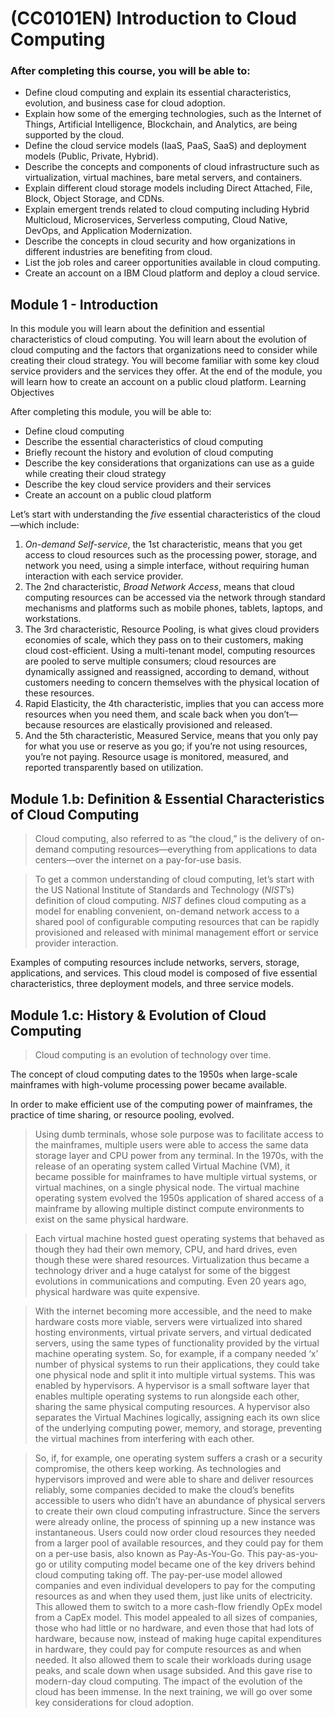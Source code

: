 # (CC0101EN) Introduction to Cloud Computing

### After completing this course, you will be able to: 

*   Define cloud computing and explain its essential characteristics, evolution, and business case for cloud adoption.
*   Explain how some of the emerging technologies, such as the Internet of Things, Artificial Intelligence, Blockchain, and Analytics, are being supported by the cloud.
*   Define the cloud service models (IaaS, PaaS, SaaS) and deployment models (Public, Private, Hybrid).
*   Describe the concepts and components of cloud infrastructure such as virtualization, virtual machines, bare metal servers, and containers.
*   Explain different cloud storage models including Direct Attached, File, Block, Object Storage, and CDNs.
*   Explain emergent trends related to cloud computing including Hybrid Multicloud, Microservices, Serverless computing, Cloud Native, DevOps, and Application Modernization.
*   Describe the concepts in cloud security and how organizations in different industries are benefiting from cloud.
*   List the job roles and career opportunities available in cloud computing.
*   Create an account on a IBM Cloud platform and deploy a cloud service.

## Module 1 - Introduction

In this module you will learn about the definition and essential characteristics of cloud computing. You will learn about the evolution of cloud computing and the factors that organizations need to consider while creating their cloud strategy. You will become familiar with some key cloud service providers and the services they offer. At the end of the module, you will learn how to create an account on a public cloud platform.
Learning Objectives

After completing this module, you will be able to:

*    Define cloud computing
*    Describe the essential characteristics of cloud computing
*    Briefly recount the history and evolution of cloud computing
*    Describe the key considerations that organizations can use as a guide while creating their cloud strategy
*    Describe the key cloud service providers and their services
*    Create an account on a public cloud platform

Let’s start with understanding the _five_ essential characteristics of the cloud—which include:

1. _On-demand Self-service_, the 1st characteristic, means that you get access to cloud resources such as the processing power, storage, and network you need, using a  simple interface, without requiring human interaction with each service provider.
2. The 2nd characteristic, _Broad Network Access_, means that cloud computing resources can be accessed via the network through standard mechanisms and platforms such as mobile phones, tablets, laptops, and workstations.
3. The 3rd characteristic, Resource Pooling, is what gives cloud providers economies of scale, which they pass on to their customers, making cloud cost-efficient.
Using a multi-tenant model, computing resources are pooled to serve multiple consumers; cloud resources are dynamically assigned and reassigned, according to demand, without customers needing to concern themselves with the physical location of these resources.
4. Rapid Elasticity, the 4th characteristic, implies that you can access more resources when you need them, and scale back when you don’t—because resources are elastically provisioned and released.
5. And the 5th characteristic, Measured Service, means that you only pay for what you use or reserve as you go; if you’re not using resources, you’re not paying.
Resource usage is monitored, measured, and reported transparently based on utilization.


## Module 1.b: Definition & Essential Characteristics of Cloud Computing
>Cloud computing, also referred to as “the cloud,” is the delivery of on-demand computing resources—everything from applications to data centers—over the internet on a pay-for-use basis.

>To get a common understanding of cloud computing, let’s start with the US National Institute of Standards and Technology (_NIST_’s) definition of cloud computing.
_NIST_ defines cloud computing as a model for enabling convenient, on-demand network access to a shared pool of configurable computing resources that can be rapidly provisioned and released with minimal management effort or service provider interaction.
 
Examples of computing resources include networks, servers, storage, applications, and services.
This cloud model is composed of five essential characteristics, three deployment models, and three service models.

## Module 1.c: History & Evolution of Cloud Computing
>Cloud computing is an evolution of technology over time.

The concept of cloud computing dates to the 1950s when large-scale mainframes with high-volume processing power became available.

In order to make efficient use of the computing power of mainframes, the practice of time sharing, or resource pooling, evolved.

>Using dumb terminals, whose sole purpose was to facilitate access to the mainframes, multiple users were able to access the same data storage layer and CPU power from any terminal.
>In the 1970s, with the release of an operating system called Virtual Machine (VM), it became possible for mainframes to have multiple virtual systems, or virtual machines, on a single physical node.
>The virtual machine operating system evolved the 1950s application of shared access of a mainframe by allowing multiple distinct compute environments to exist on the same physical hardware.

>Each virtual machine hosted guest operating systems that behaved as though they had their own memory, CPU, and hard drives, even though these were shared resources.
>Virtualization thus became a technology driver and a huge catalyst for some of the biggest evolutions in communications and computing.
>Even 20 years ago, physical hardware was quite expensive.

>With the internet becoming more accessible, and the need to make hardware costs more viable, servers were virtualized into shared hosting environments, virtual private servers, and virtual dedicated servers, using the same types of functionality provided by the virtual machine operating system.
>So, for example, if a company needed ‘x’ number of physical systems to run their applications, they could take one physical node and split it into multiple virtual systems.
>This was enabled by hypervisors.
A hypervisor is a small software layer that enables multiple operating systems to run alongside each other, sharing the same physical computing resources.
A hypervisor also separates the Virtual Machines logically, assigning each its own slice of the underlying computing power, memory, and storage, preventing the virtual machines from interfering with each other.

>So, if, for example, one operating system suffers a crash or a security compromise, the others keep working.
As technologies and hypervisors improved and were able to share and deliver resources reliably, some companies decided to make the cloud’s benefits accessible to users who didn’t have an abundance of physical servers to create their own cloud computing infrastructure.
Since the servers were already online, the process of spinning up a new instance was instantaneous.
Users could now order cloud resources they needed from a larger pool of available resources, and they could pay for them on a per-use basis, also known as Pay-As-You-Go.
>This pay-as-you-go or utility computing model became one of the key drivers behind cloud computing taking off.
The pay-per-use model allowed companies and even individual developers to pay for the computing resources as and when they used them, just like units of electricity.
This allowed them to switch to a more cash-flow friendly OpEx model from a CapEx model.
This model appealed to all sizes of companies, those who had little or no hardware, and even those that had lots of hardware, because now, instead of making huge capital expenditures in hardware, they could pay for compute resources as and when needed.
>It also allowed them to scale their workloads during usage peaks, and scale down when usage subsided.
And this gave rise to modern-day cloud computing.
The impact of the evolution of the cloud has been immense.
In the next training, we will go over some key considerations for cloud adoption.
